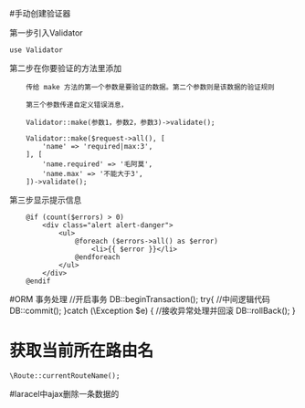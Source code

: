 
#手动创建验证器

第一步引入Validator

	use Validator

第二步在你要验证的方法里添加

		传给 make 方法的第一个参数是要验证的数据。第二个参数则是该数据的验证规则

		第三个参数传递自定义错误消息，
		
		Validator::make(参数1，参数2，参数3)->validate();

        Validator::make($request->all(), [
            'name' => 'required|max:3',
        ], [
            'name.required' => '毛阿莫',
			'name.max' => '不能大于3',
        ])->validate();


第三步显示提示信息

 		@if (count($errors) > 0)
		    <div class="alert alert-danger">
		        <ul>
		            @foreach ($errors->all() as $error)
		                <li>{{ $error }}</li>
		            @endforeach
		        </ul>
		    </div>
		@endif


#ORM 事务处理
//开启事务 
DB::beginTransaction();
try{ 
//中间逻辑代码 DB::commit(); 
}catch (\Exception $e) { 
//接收异常处理并回滚 DB::rollBack(); 
}


# 	获取当前所在路由名
	\Route::currentRouteName();




#laracel中ajax删除一条数据的
<script>
    //删除分类
    function delArt(art_id) {
        layer.confirm('您确定要删除这篇文章吗？', {
            btn: ['确定','取消'] //按钮
        }, function(){
            $.post("{{url('admin/article/')}}/"+art_id,{'_method':'delete','_token':"{{csrf_token()}}"},function (data) {
                if(data.status==0){
                    location.href = location.href;
                    layer.msg(data.msg, {icon: 6});
                }else{
                    layer.msg(data.msg, {icon: 5});
                }
            });
        }, function(){

        });
    }
</script>